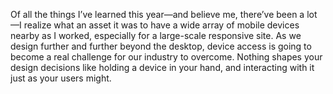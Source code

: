 

Of all the things I’ve learned this year—and believe me, there’ve been a lot—I realize what an asset
it was to have a wide array of mobile devices nearby as I worked, especially for a large-scale responsive
site. As we design further and further beyond the desktop, device access is going to become a real challenge
for our industry to overcome. Nothing shapes your design decisions like holding a device in your hand, and
interacting with it just as your users might.